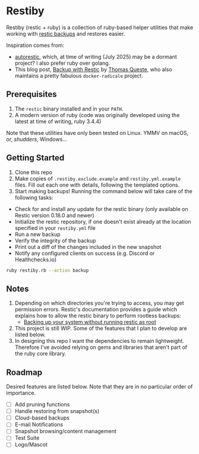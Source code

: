 # Restiby

Restiby (restic + ruby) is a collection of ruby-based helper utilities that make working with [restic backups][restic-backups] and restores easier.

Inspiration comes from:
  - [autorestic][autorestic], which, at time of writing (July 2025) may be a dormant project?  I also prefer ruby over golang.
  - This blog post, [Backup with Restic][backup-with-restic] by [Thomas Queste][tomsquest], who also maintains a pretty fabulous `docker-radicale` project.

## Prerequisites
1. The `restic` binary installed and in your `PATH`.
1. A modern version of ruby (code was originally developed using the latest at time of writing, ruby 3.4.4)

Note that these utilities have only been tested on Linux. YMMV on macOS, or, *shudders*, Windows...

## Getting Started
1. Clone this repo
1. Make copies of `.restiby.exclude.example` and `restiby.yml.example` files.  Fill out each one with details, following the templated options.
1. Start making backups!  Running the command below will take care of the following tasks:
  - Check for and install any update for the restic binary (only available on Restic version 0.18.0 and newer)
  - Initialize the restic repository, if one doesn't exist already at the location specified in your `restiby.yml` file
  - Run a new backup
  - Verify the integrity of the backup
  - Print out a diff of the changes included in the new snapshot
  - Notify any configured clients on success (e.g. Discord or Healthchecks.io)

```bash
ruby restiby.rb --action backup
```

## Notes
1. Depending on which directories you're trying to access, you may get permission errors.  Restic's documentation provides a guide which explains how to allow the restic binary to perform rootless backups:
    - [Backing up your system without running restic as root][backup-without-root]
1. This project is still WIP.  Some of the features that I plan to develop are listed below.
1. In designing this repo I want the dependencies to remain lightweight.  Therefore I've avoided relying on gems and libraries that aren't part of the ruby core library.

## Roadmap
Desired features are listed below.  Note that they are in no particular order of importance.
- [ ] Add pruning functions
- [ ] Handle restoring from snapshot(s)
- [ ] Cloud-based backups
- [ ] E-mail Notifications
- [ ] Snapshot browsing/content management
- [ ] Test Suite
- [ ] Logo/Mascot

[restic-backups]:https://restic.readthedocs.io
[autorestic]:https://github.com/cupcakearmy/autorestic
[backup-with-restic]:https://www.tomsquest.com/blog/2024/12/backup-restic-setup/
[tomsquest]:https://github.com/tomsquest
[backup-without-root]:https://restic.readthedocs.io/en/stable/080_examples.html#backing-up-your-system-without-running-restic-as-root
